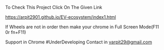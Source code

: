 To Check This Project Click On The Given Link

https://arpit2901.github.io/EV-ecosystem/index1.html

If Wheels are not in order then make your chrome in Full Screen Mode(F11 0r fn+F11)

Support in 
Chrome
#UnderDeveloping
Contact in varpit29@gmail.com

